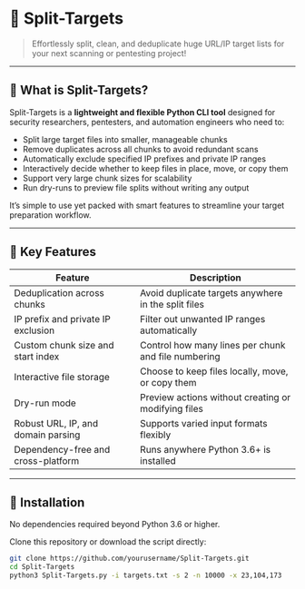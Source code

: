 # 🏴 Split-Targets

> Effortlessly split, clean, and deduplicate huge URL/IP target lists for your next scanning or pentesting project!

---

## 🏴 What is Split-Targets?

Split-Targets is a **lightweight and flexible Python CLI tool** designed for security researchers, pentesters, and automation engineers who need to:

- Split large target files into smaller, manageable chunks  
- Remove duplicates across all chunks to avoid redundant scans  
- Automatically exclude specified IP prefixes and private IP ranges  
- Interactively decide whether to keep files in place, move, or copy them  
- Support very large chunk sizes for scalability  
- Run dry-runs to preview file splits without writing any output  

It’s simple to use yet packed with smart features to streamline your target preparation workflow.

---

## 🏴 Key Features

| Feature                              | Description                                         |
|------------------------------------|-----------------------------------------------------|
| Deduplication across chunks         | Avoid duplicate targets anywhere in the split files |
| IP prefix and private IP exclusion  | Filter out unwanted IP ranges automatically         |
| Custom chunk size and start index   | Control how many lines per chunk and file numbering |
| Interactive file storage            | Choose to keep files locally, move, or copy them    |
| Dry-run mode                       | Preview actions without creating or modifying files |
| Robust URL, IP, and domain parsing  | Supports varied input formats flexibly               |
| Dependency-free and cross-platform  | Runs anywhere Python 3.6+ is installed               |

---

## 🏴 Installation

No dependencies required beyond Python 3.6 or higher.

Clone this repository or download the script directly:

```bash
git clone https://github.com/yourusername/Split-Targets.git
cd Split-Targets
python3 Split-Targets.py -i targets.txt -s 2 -n 10000 -x 23,104,173
